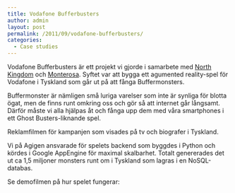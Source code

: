 ```yaml
---
title: Vodafone Bufferbusters
author: admin
layout: post
permalink: /2011/09/vodafone-bufferbusters/
categories:
  - Case studies
---
```

Vodafone Bufferbusters är ett projekt vi gjorde i samarbete med [North Kingdom][1] och [Monterosa][2]. Syftet var att bygga ett agumented reality-spel för Vodafone i Tyskland som går ut på att fånga Buffermonsters.

Buffermonster är nämligen små luriga varelser som inte är synliga för blotta ögat, men de finns runt omkring oss och gör så att internet går långsamt. Därför måste vi alla hjälpas åt och fånga upp dem med våra smartphones i ett Ghost Busters-liknande spel.

<!--more-->

Reklamfilmen för kampanjen som visades på tv och biografer i Tyskland.  


Vi på Agigen ansvarade för spelets backend som byggdes i Python och kördes i Google AppEngine för maximal skalbarhet. Totalt genererades det ut ca 1,5 miljoner monsters runt om i Tyskland som lagras i en NoSQL-databas.

Se demofilmen på hur spelet fungerar:

 [1]: http://http://www.northkingdom.com/
 [2]: http://monterosa.se/